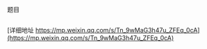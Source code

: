 题目
```
```
[详细地址 https://mp.weixin.qq.com/s/Tn_9wMaG3h47u_ZFEq_0cA](https://mp.weixin.qq.com/s/Tn_9wMaG3h47u_ZFEq_0cA)